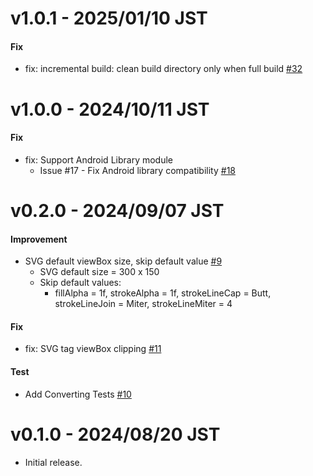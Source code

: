 # v1.0.1 - 2025/01/10 JST

#### Fix

* fix: incremental build: clean build directory only when full
  build [#32](https://github.com/irgaly/compose-vector-plugin/pull/18)

# v1.0.0 - 2024/10/11 JST

#### Fix

* fix: Support Android Library module
    * Issue #17 - Fix Android library compatibility [#18](https://github.com/irgaly/compose-vector-plugin/pull/18)

# v0.2.0 - 2024/09/07 JST

#### Improvement

* SVG default viewBox size, skip default value [#9](https://github.com/irgaly/compose-vector-plugin/pull/9)
    * SVG default size = 300 x 150
    * Skip default values:
      * fillAlpha = 1f, strokeAlpha = 1f, strokeLineCap = Butt, strokeLineJoin = Miter, strokeLineMiter = 4

#### Fix

* fix: SVG tag viewBox clipping [#11](https://github.com/irgaly/compose-vector-plugin/pull/11)

#### Test

* Add Converting Tests [#10](https://github.com/irgaly/compose-vector-plugin/pull/10)

# v0.1.0 - 2024/08/20 JST

* Initial release.
